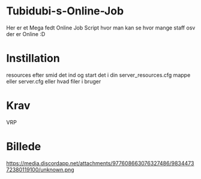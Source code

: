 # Tubidubi-s-Online-Job
Her er et Mega fedt Online Job Script hvor man  kan se hvor mange staff osv der er Online :D

# Instillation

resources efter smid det ind og start det i din server_resources.cfg mappe eller server.cfg eller hvad filer i bruger

# Krav

VRP

# Billede

https://media.discordapp.net/attachments/977608663076327486/983447372380119100/unknown.png
